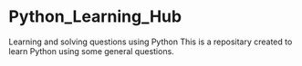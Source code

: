 # Python_Learning_Hub
Learning and solving questions using Python
This is a repositary created to learn Python using some general questions.
